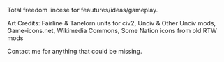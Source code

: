 Total freedom lincese for feautures/ideas/gameplay. 

Art Credits:
Fairline & Tanelorn units for civ2,
Unciv & Other Unciv mods,
Game-icons.net,
Wikimedia Commons,
Some Nation icons from old RTW mods

Contact me for anything that could be missing.

